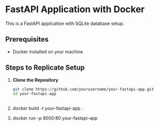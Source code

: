 # FastAPI Application with Docker

This is a FastAPI application with SQLite database setup.

## Prerequisites
- Docker installed on your machine

## Steps to Replicate Setup

1. **Clone the Repository**
   ```bash
   git clone https://github.com/yourusername/your-fastapi-app.git
   cd your-fastapi-app
	
2. docker build -t your-fastapi-app .

3. docker run -p 8000:80 your-fastapi-app

